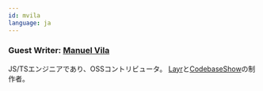 ```yaml
---
id: mvila
language: ja
---
```


### Guest Writer: [Manuel Vila](https://github.com/mvila)

JS/TSエンジニアであり、OSSコントリビュータ。
[Layr](https://github.com/layrjs/layr)と[CodebaseShow](https://codebase.show/)の制作者。
